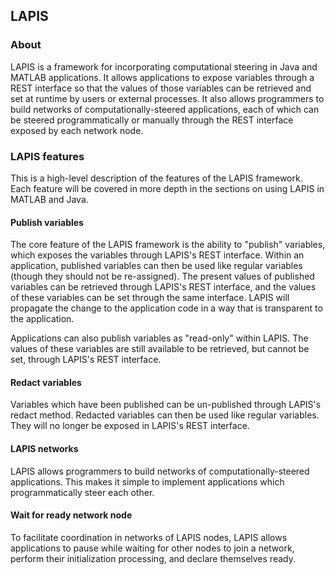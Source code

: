 ## LAPIS

### About

LAPIS is a framework for incorporating computational steering in Java and MATLAB applications. It allows applications to expose variables through a REST interface so that the values of those variables can be retrieved and set at runtime by users or external processes. It also allows programmers to build networks of computationally-steered applications, each of which can be steered programmatically or manually through the REST interface exposed by each network node.

### LAPIS features

This is a high-level description of the features of the LAPIS framework. Each feature will be covered in more depth in the sections on using LAPIS in MATLAB and Java.

#### Publish variables

The core feature of the LAPIS framework is the ability to "publish" variables, which exposes the variables through LAPIS's REST interface. Within an application, published variables can then be used like regular variables (though they should not be re-assigned). The present values of published variables can be retrieved through LAPIS's REST interface, and the values of these variables can be set through the same interface. LAPIS will propagate the change to the application code in a way that is transparent to the application.

Applications can also publish variables as "read-only" within LAPIS. The values of these variables are still available to be retrieved, but cannot be set, through LAPIS's REST interface.

#### Redact variables

Variables which have been published can be un-published through LAPIS's redact method. Redacted variables can then be used like regular variables. They will no longer be exposed in LAPIS's REST interface.

#### LAPIS networks

LAPIS allows programmers to build networks of computationally-steered applications. This makes it simple to implement applications which programmatically steer each other.

#### Wait for ready network node

To facilitate coordination in networks of LAPIS nodes, LAPIS allows applications to pause while waiting for other nodes to join a network, perform their initialization processing, and declare themselves ready.
